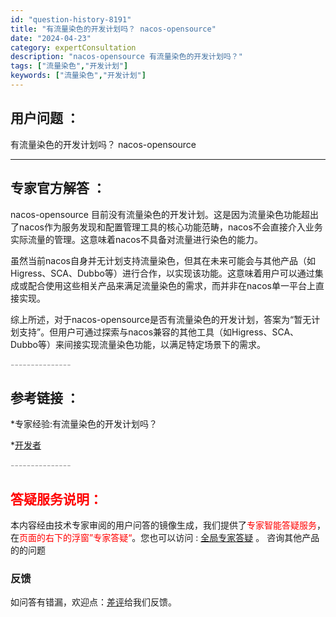 ```yaml
---
id: "question-history-8191"
title: "有流量染色的开发计划吗？ nacos-opensource"
date: "2024-04-23"
category: expertConsultation
description: "nacos-opensource 有流量染色的开发计划吗？"
tags: ["流量染色","开发计划"]
keywords: ["流量染色","开发计划"]
---
```


## 用户问题 ： 
 有流量染色的开发计划吗？ nacos-opensource 

---------------
## 专家官方解答 ：

nacos-opensource 目前没有流量染色的开发计划。这是因为流量染色功能超出了nacos作为服务发现和配置管理工具的核心功能范畴，nacos不会直接介入业务实际流量的管理。这意味着nacos不具备对流量进行染色的能力。

虽然当前nacos自身并无计划支持流量染色，但其在未来可能会与其他产品（如Higress、SCA、Dubbo等）进行合作，以实现该功能。这意味着用户可以通过集成或配合使用这些相关产品来满足流量染色的需求，而并非在nacos单一平台上直接实现。

综上所述，对于nacos-opensource是否有流量染色的开发计划，答案为“暂无计划支持”。但用户可通过探索与nacos兼容的其他工具（如Higress、SCA、Dubbo等）来间接实现流量染色功能，以满足特定场景下的需求。


<font color="#949494">---------------</font> 


## 参考链接 ：

*专家经验:有流量染色的开发计划吗？ 
 
 *[开发者](https://nacos.io/docs/latest/community/nacos-dev)


 <font color="#949494">---------------</font> 
 


## <font color="#FF0000">答疑服务说明：</font> 

本内容经由技术专家审阅的用户问答的镜像生成，我们提供了<font color="#FF0000">专家智能答疑服务</font>，在<font color="#FF0000">页面的右下的浮窗”专家答疑“</font>。您也可以访问 : [全局专家答疑](https://opensource.alibaba.com/chatBot) 。 咨询其他产品的的问题

### 反馈
如问答有错漏，欢迎点：[差评](https://ai.nacos.io/user/feedbackByEnhancerGradePOJOID?enhancerGradePOJOId=11512)给我们反馈。

